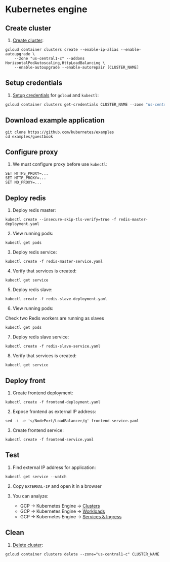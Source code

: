 # Kubernetes engine

## Create cluster

1. [Create cluster]:

```
gcloud container clusters create --enable-ip-alias --enable-autoupgrade \ 
    --zone "us-central1-c" --addons HorizontalPodAutoscaling,HttpLoadBalancing \ 
    --enable-autoupgrade --enable-autorepair [CLUSTER_NAME] 
```

## Setup credentials

1. [Setup credentials] for `gcloud` and `kubectl`: 

```powershell
gcloud container clusters get-credentials CLUSTER_NAME --zone "us-central1-c"
```

## Download example application

```
git clone https://github.com/kubernetes/examples
cd examples/guestbook
```

## Configure proxy

1. We must configure proxy before use `kubectl`:

```
SET HTTPS_PROXY=...
SET HTTP_PROXY=...
SET NO_PROXY=...
```

## Deploy redis

1. Deploy redis master: 

```
kubectl create --insecure-skip-tls-verify=true -f redis-master-deployment.yaml
```

2. View running pods:

```
kubectl get pods
```

3. Deploy redis service:

```
kubectl create -f redis-master-service.yaml
```

4. Verify that services is created:

```
kubectl get service
```

5. Deploy redis slave:

```
kubectl create -f redis-slave-deployment.yaml
```

6. View running pods:

Check two Redis workers are running as slaves

```
kubectl get pods
```

7. Deploy redis slave service: 

```
kubectl create -f redis-slave-service.yaml
```

8. Verify that services is created:

```
kubectl get service
```

## Deploy front

1. Create frontend deployment:

```
kubectl create -f frontend-deployment.yaml
```

2. Expose frontend as external IP address:

```
sed -i -e 's/NodePort/LoadBalancer/g' frontend-service.yaml
```

3. Create frontend service:

```
kubectl create -f frontend-service.yaml
```

## Test

1. Find external IP address for application:

```
kubectl get service --watch
```

2. Copy `EXTERNAL-IP` and open it in a browser

3. You can analyze: 
    * GCP -> Kubernetes Engine -> [Clusters]
    * GCP -> Kubernetes Engine -> [Workloads]
    * GCP -> Kubernetes Engine -> [Services & Ingress]

## Clean

1. [Delete cluster]:

```
gcloud container clusters delete --zone="us-central1-c" CLUSTER_NAME
```

[Create cluster]: https://cloud.google.com/sdk/gcloud/reference/container/clusters/create
[Setup credentials]: https://cloud.google.com/sdk/gcloud/reference/container/clusters/get-credentials
[Delete cluster]: https://cloud.google.com/sdk/gcloud/reference/container/clusters/delete
[Clusters]: https://console.cloud.google.com/kubernetes/
[Workloads]: https://console.cloud.google.com/kubernetes/workload
[Services & Ingress]: https://console.cloud.google.com/kubernetes/discovery
